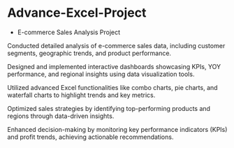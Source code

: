 # Advance-Excel-Project
* E-commerce Sales Analysis Project

Conducted detailed analysis of e-commerce sales data, including customer segments, geographic trends, and product performance.


Designed and implemented interactive dashboards showcasing KPIs, YOY performance, and regional insights using data visualization tools.


Utilized advanced Excel functionalities like combo charts, pie charts, and waterfall charts to highlight trends and key metrics.


Optimized sales strategies by identifying top-performing products and regions through data-driven insights.


Enhanced decision-making by monitoring key performance indicators (KPIs) and profit trends, achieving actionable recommendations.
